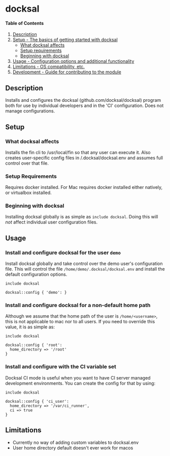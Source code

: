 
# docksal
#### Table of Contents

1. [Description](#description)
2. [Setup - The basics of getting started with docksal](#setup)
    * [What docksal affects](#what-docksal-affects)
    * [Setup requirements](#setup-requirements)
    * [Beginning with docksal](#beginning-with-docksal)
3. [Usage - Configuration options and additional functionality](#usage)
4. [Limitations - OS compatibility, etc.](#limitations)
5. [Development - Guide for contributing to the module](#development)

## Description

Installs and configures the docksal (github.com/docksal/docksal) program both for use by individual developers and in the 'CI' configuration. Does not manage configurations.

## Setup

### What docksal affects

Installs the fin cli to /usr/local/fin so that any user can execute it. Also creates user-specific config files in <home>/.docksal/docksal.env and assumes full control over that file.

### Setup Requirements

Requires docker installed. For Mac requires docker installed either natively, or virtualbox installed.

### Beginning with docksal

Installing docksal globally is as simple as `include docksal`. Doing this will *not* affect individual user configuration files.

## Usage

### Install and configure docksal for the user `demo`

Install docksal globally and take control over the demo user's configuration file. This will control the file `/home/demo/.docksal/docksal.env` and install the default configuration options.

```puppet
include docksal

docksal::config { 'demo': }
```

### Install and configure docksal for a non-default home path

Although we assume that the home path of the user is `/home/<username>`, this is not applicable to mac nor to all users. If you need to override this value, it is as simple as:

```puppet
include docksal

docksal::config { 'root':
  home_directory => '/root'
}
```

### Install and configure with the CI variable set

Docksal CI mode is useful when you want to have CI server managed development environments. You can create the config for that by using:

```puppet
include docksal

docksal::config { 'ci_user':
  home_directory => '/var/ci_runner',
  ci => true
}
```

## Limitations

* Currently no way of adding custom variables to docksal.env
* User home directory default doesn't ever work for macos
